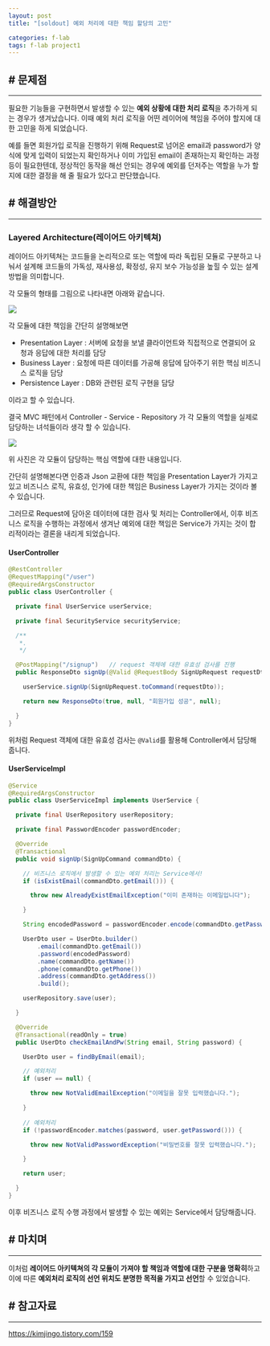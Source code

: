 ```yaml
---
layout: post
title: "[soldout] 예외 처리에 대한 책임 할당의 고민"

categories: f-lab
tags: f-lab project1
---
```


## # 문제점
***
필요한 기능들을 구현하면서 발생할 수 있는 **예외 상황에 대한 처리 로직**을 추가하게 되는 경우가 생겨났습니다. 이때 예외 처리 로직을 어떤 레이어에 책임을 주어야 할지에 대한 고민을 하게 되었습니다.

예를 들면 회원가입 로직을 진행하기 위해 Request로 넘어온 email과 password가 양식에 맞게 입력이 되었는지 확인하거나 이미 가입된 email이 존재하는지 확인하는 과정 등이 필요한텐데, 정상적인 동작을 해선 안되는 경우에 예외를 던저주는 역할을 누가 할지에 대한 결정을 해 줄 필요가 있다고 판단했습니다.
## # 해결방안
***
### Layered Architecture(레이어드 아키텍쳐)
레이어드 아키텍쳐는 코드들을 논리적으로 또는 역할에 따라 독립된 모듈로 구분하고 나눠서 설계해 코드들의 가독성, 재사용성, 확정성, 유지 보수 가능성을 높힐 수 있는 설계 방법을 의미합니다.

각 모듈의 형태를 그림으로 나타내면 아래와 같습니다.

![](https://img1.daumcdn.net/thumb/R1280x0/?scode=mtistory2&fname=https%3A%2F%2Fblog.kakaocdn.net%2Fdn%2FbCxdbP%2Fbtrsnogd42h%2FOvPZq7EzMlOkCiKhRP22AK%2Fimg.png)

각 모듈에 대한 책임을 간단히 설명해보면

- Presentation Layer : 서버에 요청을 보낼 클라이언트와 직접적으로 연결되어 요청과 응답에 대한 처리를 담당
- Business Layer : 요청에 따른 데이터를 가공해 응답에 담아주기 위한 핵심 비즈니스 로직을 담당
- Persistence Layer : DB와 관련된 로직 구현을 담당

이라고 할 수 있습니다. 

결국 MVC 패턴에서 Controller - Service - Repository 가 각 모듈의 역할을 실제로 담당하는 녀석들이라 생각 할 수 있습니다.

![](https://img1.daumcdn.net/thumb/R1280x0/?scode=mtistory2&fname=https%3A%2F%2Fblog.kakaocdn.net%2Fdn%2FlCOWD%2FbtrslVyO4cD%2FfViidrJt2eCAId4ZEgQ9H1%2Fimg.png)

위 사진은 각 모듈이 담당하는 핵심 역할에 대한 내용입니다.

간단히 설명해본다면 인증과 Json 교환에 대한 책임을 Presentation Layer가 가지고 있고 비즈니스 로직, 유효성, 인가에 대한 책임은 Business Layer가 가지는 것이라 볼 수 있습니다.

그러므로 Request에 담아온 데이터에 대한 검사 및 처리는 Controller에서, 이후 비즈니스 로직을 수행하는 과정에서 생겨난 예외에 대한 책임은 Service가 가지는 것이 합리적이라는 결론을 내리게 되었습니다.

#### UserController 
```java
@RestController
@RequestMapping("/user")
@RequiredArgsConstructor
public class UserController {

  private final UserService userService;

  private final SecurityService securityService;

  /**
   *.
   */

  @PostMapping("/signup")   // request 객체에 대한 유효성 검사를 진행
  public ResponseDto signUp(@Valid @RequestBody SignUpRequest requestDto) {

    userService.signUp(SignUpRequest.toCommand(requestDto));

    return new ResponseDto(true, null, "회원가입 성공", null);

  }
}
```
위처럼 Request 객체에 대한 유효성 검사는 `@Valid`를 활용해 Controller에서 담당해줍니다.

#### UserServiceImpl
```java
@Service
@RequiredArgsConstructor
public class UserServiceImpl implements UserService {

  private final UserRepository userRepository;

  private final PasswordEncoder passwordEncoder;

  @Override
  @Transactional
  public void signUp(SignUpCommand commandDto) {

    // 비즈니스 로직에서 발생할 수 있는 예외 처리는 Service에서!
    if (isExistEmail(commandDto.getEmail())) {

      throw new AlreadyExistEmailException("이미 존재하는 이메일입니다");

    }

    String encodedPassword = passwordEncoder.encode(commandDto.getPassword());

    UserDto user = UserDto.builder()
        .email(commandDto.getEmail())
        .password(encodedPassword)
        .name(commandDto.getName())
        .phone(commandDto.getPhone())
        .address(commandDto.getAddress())
        .build();

    userRepository.save(user);

  }

  @Override
  @Transactional(readOnly = true)
  public UserDto checkEmailAndPw(String email, String password) {

    UserDto user = findByEmail(email);

    // 예외처리
    if (user == null) {

      throw new NotValidEmailException("이메일을 잘못 입력했습니다.");

    }
    
    // 예외처리
    if (!passwordEncoder.matches(password, user.getPassword())) {

      throw new NotValidPasswordException("비밀번호를 잘못 입력했습니다.");

    }

    return user;

  }
}
```
이후 비즈니스 로직 수행 과정에서 발생할 수 있는 예외는 Service에서 담당해줍니다.

## # 마치며
***
이처럼 **레이어드 아키텍쳐의 각 모듈이 가져야 할 책임과 역할에 대한 구분을 명확히**하고 이에 따른 **예외처리 로직의 선언 위치도 분명한 목적을 가지고 선언**할 수 있었습니다.

## # 참고자료
***
https://kimjingo.tistory.com/159
